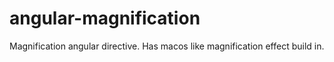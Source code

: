 angular-magnification
=====================

Magnification angular directive. Has macos like magnification effect build in.

